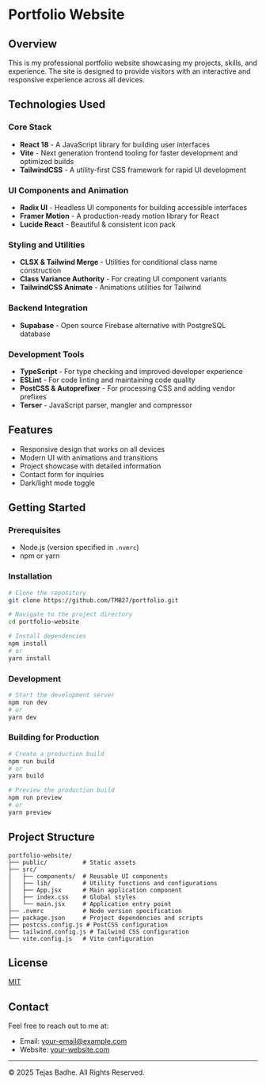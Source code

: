 # Portfolio Website

## Overview
This is my professional portfolio website showcasing my projects, skills, and experience. The site is designed to provide visitors with an interactive and responsive experience across all devices.

## Technologies Used

### Core Stack
- **React 18** - A JavaScript library for building user interfaces
- **Vite** - Next generation frontend tooling for faster development and optimized builds
- **TailwindCSS** - A utility-first CSS framework for rapid UI development

### UI Components and Animation
- **Radix UI** - Headless UI components for building accessible interfaces
- **Framer Motion** - A production-ready motion library for React
- **Lucide React** - Beautiful & consistent icon pack

### Styling and Utilities
- **CLSX & Tailwind Merge** - Utilities for conditional class name construction
- **Class Variance Authority** - For creating UI component variants
- **TailwindCSS Animate** - Animations utilities for Tailwind

### Backend Integration
- **Supabase** - Open source Firebase alternative with PostgreSQL database

### Development Tools
- **TypeScript** - For type checking and improved developer experience
- **ESLint** - For code linting and maintaining code quality
- **PostCSS & Autoprefixer** - For processing CSS and adding vendor prefixes
- **Terser** - JavaScript parser, mangler and compressor

## Features
- Responsive design that works on all devices
- Modern UI with animations and transitions
- Project showcase with detailed information
- Contact form for inquiries
- Dark/light mode toggle

## Getting Started

### Prerequisites
- Node.js (version specified in `.nvmrc`)
- npm or yarn

### Installation
```bash
# Clone the repository
git clone https://github.com/TMB27/portfolio.git

# Navigate to the project directory
cd portfolio-website

# Install dependencies
npm install
# or
yarn install
```

### Development
```bash
# Start the development server
npm run dev
# or
yarn dev
```

### Building for Production
```bash
# Create a production build
npm run build
# or
yarn build

# Preview the production build
npm run preview
# or
yarn preview
```

## Project Structure
```
portfolio-website/
├── public/          # Static assets
├── src/
│   ├── components/  # Reusable UI components
│   ├── lib/         # Utility functions and configurations
│   ├── App.jsx      # Main application component
│   ├── index.css    # Global styles
│   └── main.jsx     # Application entry point
├── .nvmrc           # Node version specification
├── package.json     # Project dependencies and scripts
├── postcss.config.js # PostCSS configuration
├── tailwind.config.js # Tailwind CSS configuration
└── vite.config.js   # Vite configuration
```

## License
[MIT](https://choosealicense.com/licenses/mit/)

## Contact
Feel free to reach out to me at:
- Email: [your-email@example.com](mailto:tejasbadhe@tejfolio.xyz)
- Website: [your-website.com](https://tejfolio.xyz)

---

© 2025 Tejas Badhe. All Rights Reserved. 